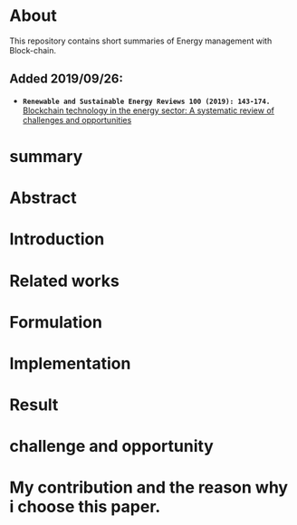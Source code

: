 # About
This repository contains short summaries of Energy management with Block-chain. 
## Added 2019/09/26:
  * ****`Renewable and Sustainable Energy Reviews 100 (2019): 143-174.`**** [Blockchain technology in the energy sector: A systematic review of challenges and opportunities](Mixed/Blockchain_technology_in_the_energy_sector_A%20systematic_review_of_challenges_and_opportunities.md)

# summary  

# Abstract


# Introduction


# Related works


# Formulation


# Implementation


# Result


# challenge and opportunity


# My contribution and the reason why i choose this paper.